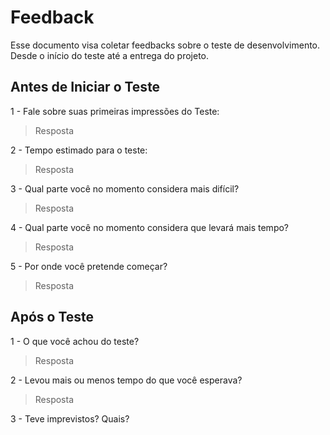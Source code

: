 # Feedback
Esse documento visa coletar feedbacks sobre o teste de desenvolvimento. Desde o início do teste até a entrega do projeto.

## Antes de Iniciar o Teste

1 - Fale sobre suas primeiras impressões do Teste:
> Resposta

2 - Tempo estimado para o teste:
> Resposta

3 - Qual parte você no momento considera mais difícil?
> Resposta

4 - Qual parte você no momento considera que levará mais tempo?
> Resposta

5 - Por onde você pretende começar?
> Resposta


## Após o Teste

1 - O que você achou do teste?
> Resposta

2 - Levou mais ou menos tempo do que você esperava?
> Resposta

3 - Teve imprevistos? Quais?
> Resposta

4 - Existem pontos que você gostaria de ter melhorado?
> Resposta

5 - Quais falhas você encontrou na estrutura do projeto?
> Resposta
> 
> 
> 
> 
> CREATE TABLE `backend-test`.`datasource_urls` (
`id_datasource_urls` INT NOT NULL AUTO_INCREMENT,
`codigo` VARCHAR(45) NULL,
`url_datasource` VARCHAR(45) NULL,
`last_access` DATE NULL,
`last_update` DATE NULL,
`status` INT NOT NULL,
PRIMARY KEY (`id_datasource_urls`),
INDEX `id_datasource_urls_index` (`id_datasource_urls` ASC) INVISIBLE);
